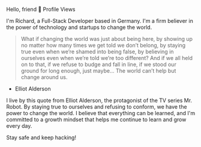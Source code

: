 Hello, friend 👋
Profile Views

I'm Richard, a Full-Stack Developer based in Germany. I'm a firm believer in the power of technology and startups to change the world.

> What if changing the world was just about being here, by showing up no matter how many times we get told we don’t belong, by staying true even when we’re shamed into being false, by believing in ourselves even when we’re told we’re too different? And if we all held on to that, if we refuse to budge and fall in line, if we stood our ground for long enough, just maybe… The world can’t help but change around us.

- Elliot Alderson

I live by this quote from Elliot Alderson, the protagonist of the TV series Mr. Robot. By staying true to ourselves and refusing to conform, we have the power to change the world. I believe that everything can be learned, and I'm committed to a growth mindset that helps me continue to learn and grow every day.

Stay safe and keep hacking!
